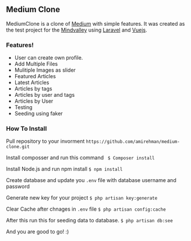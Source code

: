 ## Medium Clone

MediumClone is a clone of [Medium](https://medium.com) with simple features. It was created as the test project for the [Mindvalley](https://www.mindvalley.com/) using [Laravel](https://laravel.com) and [Vuejs](https://vuejs.org).

### Features!
  - User can create own profile.
  - Add Multiple Files
  - Mulitiple Images as slider
  - Featured Articles
  - Latest Articles
  - Articles by tags
  - Articles by user and tags
  - Articles by User
  - Testing
  - Seeding using faker

### How To Install

Pull repository to your invorment ``` https://github.com/amirehman/medium-clone.git ```

Install composser and run this command
```  $ Composer install ```

Install Node.js and run npm install
``` $ npm install ```

Create database and update you ` .env ` file with database username and password

Generate new key for your project
```$ php artisan key:generate ```

Clear Cache after chnages in `.env` file
```$ php artisan config:cache ```

After this run this for seeding data to database.
```$ php artisan db:see ```

And you are good to go! :)